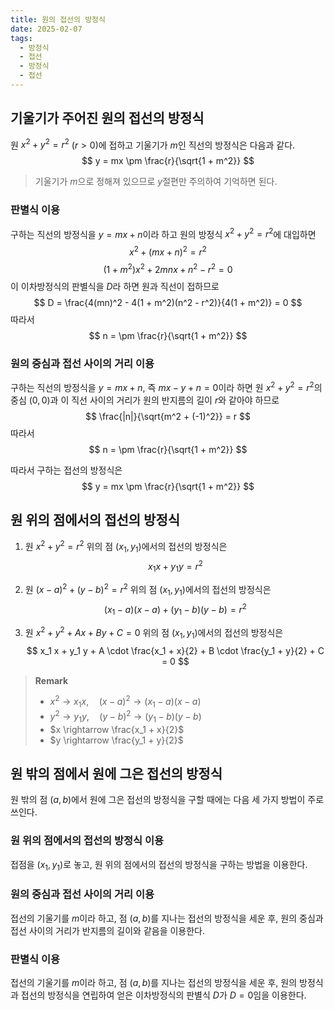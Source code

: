```yaml
---
title: 원의 접선의 방정식
date: 2025-02-07
tags:
  - 방정식
  - 접선
  - 방정식
  - 접선
---
```

## 기울기가 주어진 원의 접선의 방정식
원 $x^2 + y^2 = r^2$ ($r > 0$)에 접하고 기울기가 $m$인 직선의 방정식은 다음과 같다.
$$ y = mx \pm \frac{r}{\sqrt{1 + m^2}} $$

> 기울기가 $m$으로 정해져 있으므로 $y$절편만 주의하여 기억하면 된다.

### 판별식 이용
구하는 직선의 방정식을 $y = mx + n$이라 하고 원의 방정식 $x^2 + y^2 = r^2$에 대입하면
$$
x^2 + (mx + n)^2 = r^2
$$
$$
(1 + m^2)x^2 + 2mnx + n^2 - r^2 = 0
$$
이 이차방정식의 판별식을 $D$라 하면 원과 직선이 접하므로
$$
D = \frac{4(mn)^2 - 4(1 + m^2)(n^2 - r^2)}{4(1 + m^2)} = 0
$$
따라서
$$
n = \pm \frac{r}{\sqrt{1 + m^2}}
$$

### 원의 중심과 접선 사이의 거리 이용

구하는 직선의 방정식을 $y = mx + n$, 즉 $mx - y + n = 0$이라 하면 원 $x^2 + y^2 = r^2$의 중심 $(0, 0)$과 이 직선 사이의 거리가 원의 반지름의 길이 $r$와 같아야 하므로
$$
\frac{|n|}{\sqrt{m^2 + (-1)^2}} = r
$$
따라서
$$
n = \pm \frac{r}{\sqrt{1 + m^2}}
$$

따라서 구하는 접선의 방정식은
$$
y = mx \pm \frac{r}{\sqrt{1 + m^2}}
$$

## 원 위의 점에서의 접선의 방정식
1. 원 $x^2 + y^2 = r^2$ 위의 점 $(x_1, y_1)$에서의 접선의 방정식은
$$
x_1 x + y_1 y = r^2
$$

2. 원 $(x - a)^2 + (y - b)^2 = r^2$ 위의 점 $(x_1, y_1)$에서의 접선의 방정식은
$$
(x_1 - a)(x - a) + (y_1 - b)(y - b) = r^2
$$

3. 원 $x^2 + y^2 + Ax + By + C = 0$ 위의 점 $(x_1, y_1)$에서의 접선의 방정식은
$$
x_1 x + y_1 y + A \cdot \frac{x_1 + x}{2} + B \cdot \frac{y_1 + y}{2} + C = 0 
$$

> **Remark**
> - $x^2 \rightarrow x_1 x, \quad (x - a)^2 \rightarrow (x_1 - a)(x - a)$
> -  $y^2 \rightarrow y_1 y , \quad (y - b)^2 \rightarrow (y_1 - b)(y - b)$
> - $x \rightarrow \frac{x_1 + x}{2}$
> - $y \rightarrow \frac{y_1 + y}{2}$


## 원 밖의 점에서 원에 그은 접선의 방정식

원 밖의 점 $(a, b)$에서 원에 그은 접선의 방정식을 구할 때에는 다음 세 가지 방법이 주로 쓰인다.
### 원 위의 점에서의 접선의 방정식 이용
  접점을 $(x_1, y_1)$로 놓고, 원 위의 점에서의 접선의 방정식을 구하는 방법을 이용한다.
### 원의 중심과 접선 사이의 거리 이용
접선의 기울기를 $m$이라 하고, 점 $(a, b)$를 지나는 접선의 방정식을 세운 후, 원의 중심과 접선 사이의 거리가 반지름의 길이와 같음을 이용한다.

### 판별식 이용
접선의 기울기를 $m$이라 하고, 점 $(a, b)$를 지나는 접선의 방정식을 세운 후, 원의 방정식과 접선의 방정식을 연립하여 얻은 이차방정식의 판별식 $D$가 $D = 0$임을 이용한다.